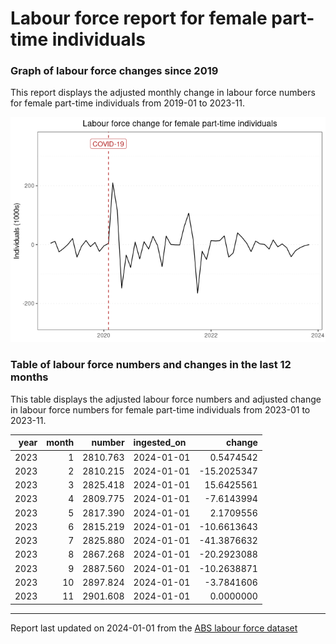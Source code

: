 Labour force report for female part-time individuals
================

### Graph of labour force changes since 2019

This report displays the adjusted monthly change in labour force numbers
for female part-time individuals from 2019-01 to 2023-11.

![](female_part-time_report_files/figure-gfm/unnamed-chunk-2-1.png)<!-- -->

### Table of labour force numbers and changes in the last 12 months

This table displays the adjusted labour force numbers and adjusted
change in labour force numbers for female part-time individuals from
2023-01 to 2023-11.

| year | month |   number | ingested_on |      change |
|-----:|------:|---------:|:------------|------------:|
| 2023 |     1 | 2810.763 | 2024-01-01  |   0.5474542 |
| 2023 |     2 | 2810.215 | 2024-01-01  | -15.2025347 |
| 2023 |     3 | 2825.418 | 2024-01-01  |  15.6425561 |
| 2023 |     4 | 2809.775 | 2024-01-01  |  -7.6143994 |
| 2023 |     5 | 2817.390 | 2024-01-01  |   2.1709556 |
| 2023 |     6 | 2815.219 | 2024-01-01  | -10.6613643 |
| 2023 |     7 | 2825.880 | 2024-01-01  | -41.3876632 |
| 2023 |     8 | 2867.268 | 2024-01-01  | -20.2923088 |
| 2023 |     9 | 2887.560 | 2024-01-01  | -10.2638871 |
| 2023 |    10 | 2897.824 | 2024-01-01  |  -3.7841606 |
| 2023 |    11 | 2901.608 | 2024-01-01  |   0.0000000 |

------------------------------------------------------------------------

Report last updated on 2024-01-01 from the [ABS labour force
dataset](https://www.abs.gov.au/statistics/labour/employment-and-unemployment/labour-force-australia/latest-release)
